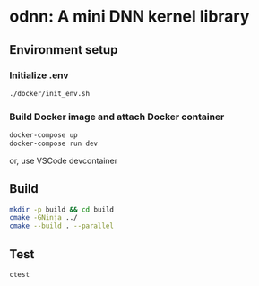 # odnn: A mini DNN kernel library

## Environment setup
### Initialize .env
```sh
./docker/init_env.sh
```

### Build Docker image and attach Docker container
```sh
docker-compose up
docker-compose run dev
```

or, use VSCode devcontainer

## Build

```sh
mkdir -p build && cd build
cmake -GNinja ../
cmake --build . --parallel
```

## Test

```sh
ctest
```
